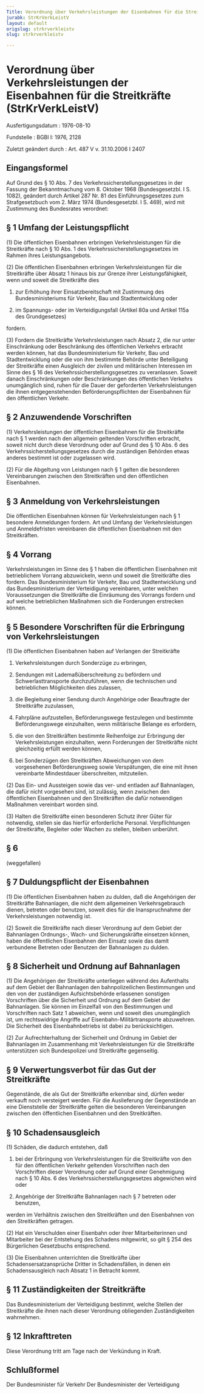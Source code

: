 ```yaml
---
Title: Verordnung über Verkehrsleistungen der Eisenbahnen für die Streitkräfte
jurabk: StrKrVerkLeistV
layout: default
origslug: strkrverkleistv
slug: strkrverkleistv

---
```


# Verordnung über Verkehrsleistungen der Eisenbahnen für die Streitkräfte (StrKrVerkLeistV)

Ausfertigungsdatum
:   1976-08-10

Fundstelle
:   BGBl I: 1976, 2128

Zuletzt geändert durch
:   Art. 487 V v. 31.10.2006 I 2407


## Eingangsformel

Auf Grund des § 10 Abs. 7 des Verkehrssicherstellungsgesetzes in der
Fassung der Bekanntmachung vom 8. Oktober 1968 (Bundesgesetzbl. I S.
1082), geändert durch Artikel 287 Nr. 81 des Einführungsgesetzes zum
Strafgesetzbuch vom 2. März 1974 (Bundesgesetzbl. I S. 469), wird mit
Zustimmung des Bundesrates verordnet:


## § 1 Umfang der Leistungspflicht

(1) Die öffentlichen Eisenbahnen erbringen Verkehrsleistungen für die
Streitkräfte nach § 10 Abs. 1 des Verkehrssicherstellungsgesetzes im
Rahmen ihres Leistungsangebots.

(2) Die öffentlichen Eisenbahnen erbringen Verkehrsleistungen für die
Streitkräfte über Absatz 1 hinaus bis zur Grenze ihrer
Leistungsfähigkeit, wenn und soweit die Streitkräfte dies

1.  zur Erhöhung ihrer Einsatzbereitschaft mit Zustimmung des
    Bundesministeriums für Verkehr, Bau und Stadtentwicklung oder


2.  im Spannungs- oder im Verteidigungsfall (Artikel 80a und Artikel 115a
    des Grundgesetzes)



fordern.

(3) Fordern die Streitkräfte Verkehrsleistungen nach Absatz 2, die nur
unter Einschränkung oder Beschränkung des öffentlichen Verkehrs
erbracht werden können, hat das Bundesministerium für Verkehr, Bau und
Stadtentwicklung oder die von ihm bestimmte Behörde unter Beteiligung
der Streitkräfte einen Ausgleich der zivilen und militärischen
Interessen im Sinne des § 16 des Verkehrssicherstellungsgesetzes zu
veranlassen. Soweit danach Einschränkungen oder Beschränkungen des
öffentlichen Verkehrs unumgänglich sind, ruhen für die Dauer der
geforderten Verkehrsleistungen die ihnen entgegenstehenden
Beförderungspflichten der Eisenbahnen für den öffentlichen Verkehr.


## § 2 Anzuwendende Vorschriften

(1) Verkehrsleistungen der öffentlichen Eisenbahnen für die
Streitkräfte nach § 1 werden nach den allgemein geltenden Vorschriften
erbracht, soweit nicht durch diese Verordnung oder auf Grund des § 10
Abs. 6 des Verkehrssicherstellungsgesetzes durch die zuständigen
Behörden etwas anderes bestimmt ist oder zugelassen wird.

(2) Für die Abgeltung von Leistungen nach § 1 gelten die besonderen
Vereinbarungen zwischen den Streitkräften und den öffentlichen
Eisenbahnen.


## § 3 Anmeldung von Verkehrsleistungen

Die öffentlichen Eisenbahnen können für Verkehrsleistungen nach § 1
besondere Anmeldungen fordern. Art und Umfang der Verkehrsleistungen
und Anmeldefristen vereinbaren die öffentlichen Eisenbahnen mit den
Streitkräften.


## § 4 Vorrang

Verkehrsleistungen im Sinne des § 1 haben die öffentlichen Eisenbahnen
mit betrieblichem Vorrang abzuwickeln, wenn und soweit die
Streitkräfte dies fordern. Das Bundesministerium für Verkehr, Bau und
Stadtentwicklung und das Bundesministerium der Verteidigung
vereinbaren, unter welchen Voraussetzungen die Streitkräfte die
Einräumung des Vorrangs fordern und auf welche betrieblichen Maßnahmen
sich die Forderungen erstrecken können.


## § 5 Besondere Vorschriften für die Erbringung von Verkehrsleistungen

(1) Die öffentlichen Eisenbahnen haben auf Verlangen der Streitkräfte

1.  Verkehrsleistungen durch Sonderzüge zu erbringen,


2.  Sendungen mit Lademaßüberschreitung zu befördern und
    Schwerlasttransporte durchzuführen, wenn die technischen und
    betrieblichen Möglichkeiten dies zulassen,


3.  die Begleitung einer Sendung durch Angehörige oder Beauftragte der
    Streitkräfte zuzulassen,


4.  Fahrpläne aufzustellen, Beförderungswege festzulegen und bestimmte
    Beförderungswege einzuhalten, wenn militärische Belange es erfordern,


5.  die von den Streitkräften bestimmte Reihenfolge zur Erbringung der
    Verkehrsleistungen einzuhalten, wenn Forderungen der Streitkräfte
    nicht gleichzeitig erfüllt werden können,


6.  bei Sonderzügen den Streitkräften Abweichungen von dem vorgesehenen
    Beförderungsweg sowie Verspätungen, die eine mit ihnen vereinbarte
    Mindestdauer überschreiten, mitzuteilen.




(2) Das Ein- und Aussteigen sowie das ver- und entladen auf
Bahnanlagen, die dafür nicht vorgesehen sind, ist zulässig, wenn
zwischen den öffentlichen Eisenbahnen und den Streitkräften die dafür
notwendigen Maßnahmen vereinbart worden sind.

(3) Halten die Streitkräfte einen besonderen Schutz ihrer Güter für
notwendig, stellen sie das hierfür erforderliche Personal.
Verpflichtungen der Streitkräfte, Begleiter oder Wachen zu stellen,
bleiben unberührt.


## § 6

(weggefallen)


## § 7 Duldungspflicht der Eisenbahnen

(1) Die öffentlichen Eisenbahnen haben zu dulden, daß die Angehörigen
der Streitkräfte Bahnanlagen, die nicht dem allgemeinen
Verkehrsgebrauch dienen, betreten oder benutzen, soweit dies für die
Inanspruchnahme der Verkehrsleistungen notwendig ist.

(2) Soweit die Streitkräfte nach dieser Verordnung auf dem Gebiet der
Bahnanlagen Ordnungs-, Wach- und Sicherungskräfte einsetzen können,
haben die öffentlichen Eisenbahnen den Einsatz sowie das damit
verbundene Betreten oder Benutzen der Bahnanlagen zu dulden.


## § 8 Sicherheit und Ordnung auf Bahnanlagen

(1) Die Angehörigen der Streitkräfte unterliegen während des
Aufenthalts auf dem Gebiet der Bahnanlagen den bahnpolizeilichen
Bestimmungen und den von der zuständigen Aufsichtsbehörde erlassenen
sonstigen Vorschriften über die Sicherheit und Ordnung auf dem Gebiet
der Bahnanlagen. Sie können im Einzelfall von den Bestimmungen und
Vorschriften nach Satz 1 abweichen, wenn und soweit dies unumgänglich
ist, um rechtswidrige Angriffe auf Eisenbahn-Militärtransporte
abzuwehren. Die Sicherheit des Eisenbahnbetriebs ist dabei zu
berücksichtigen.

(2) Zur Aufrechterhaltung der Sicherheit und Ordnung im Gebiet der
Bahnanlagen im Zusammenhang mit Verkehrsleistungen für die
Streitkräfte unterstützen sich Bundespolizei und Streitkräfte
gegenseitig.


## § 9 Verwertungsverbot für das Gut der Streitkräfte

Gegenstände, die als Gut der Streitkräfte erkennbar sind, dürfen weder
verkauft noch versteigert werden. Für die Auslieferung der Gegenstände
an eine Dienststelle der Streitkräfte gelten die besonderen
Vereinbarungen zwischen den öffentlichen Eisenbahnen und den
Streitkräften.


## § 10 Schadensausgleich

(1) Schäden, die dadurch entstehen, daß

1.  bei der Erbringung von Verkehrsleistungen für die Streitkräfte von den
    für den öffentlichen Verkehr geltenden Vorschriften nach den
    Vorschriften dieser Verordnung oder auf Grund einer Genehmigung nach §
    10 Abs. 6 des Verkehrssicherstellungsgesetzes abgewichen wird oder


2.  Angehörige der Streitkräfte Bahnanlagen nach § 7 betreten oder
    benutzen,



werden im Verhältnis zwischen den Streitkräften und den Eisenbahnen
von den Streitkräften getragen.

(2) Hat ein Verschulden einer Eisenbahn oder ihrer Mitarbeiterinnen
und Mitarbeiter bei der Entstehung des Schadens mitgewirkt, so gilt §
254 des Bürgerlichen Gesetzbuchs entsprechend.

(3) Die Eisenbahnen unterrichten die Streitkräfte über
Schadensersatzansprüche Dritter in Schadensfällen, in denen ein
Schadensausgleich nach Absatz 1 in Betracht kommt.


## § 11 Zuständigkeiten der Streitkräfte

Das Bundesministerium der Verteidigung bestimmt, welche Stellen der
Streitkräfte die ihnen nach dieser Verordnung obliegenden
Zuständigkeiten wahrnehmen.


## § 12 Inkrafttreten

Diese Verordnung tritt am Tage nach der Verkündung in Kraft.


## Schlußformel

Der Bundesminister für Verkehr
Der Bundesminister der Verteidigung

